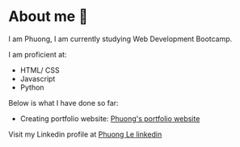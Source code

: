# About me 👋

I am Phuong, I am currently studying Web Development Bootcamp. 

I am proficient at:
- HTML/ CSS
- Javascript
- Python

Below is what I have done so far:
- Creating portfolio website: [Phuong's portfolio website](https://phuong-le.id.au/)

Visit my Linkedin profile at [Phuong Le linkedin](https://www.linkedin.com/in/phuongle1911/)

